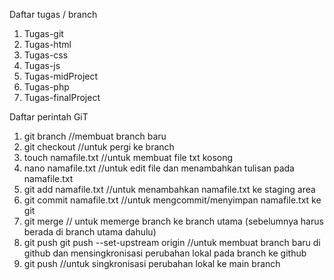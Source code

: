 Daftar tugas / branch
  1. Tugas-git
  2. Tugas-html
  3. Tugas-css
  4. Tugas-js
  5. Tugas-midProject
  6. Tugas-php
  7. Tugas-finalProject
     
Daftar perintah GiT
1. git branch <nama branch> //membuat branch baru
2. git checkout <nama branch> //untuk pergi ke branch
3. touch namafile.txt //untuk membuat file txt kosong
4. nano namafile.txt //untuk edit file dan menambahkan tulisan pada namafile.txt
5. git add namafile.txt //untuk menambahkan namafile.txt ke staging area
6. git commit namafile.txt //untuk mengcommit/menyimpan namafile.txt ke git
7. git merge <nama branch> // untuk memerge branch ke branch utama (sebelumnya harus berada di branch utama dahulu)
8. git push git push --set-upstream origin <nama branch> //untuk membuat branch baru di github dan mensingkronisasi perubahan lokal pada branch ke github
9. git push //untuk singkronisasi perubahan lokal ke main branch
